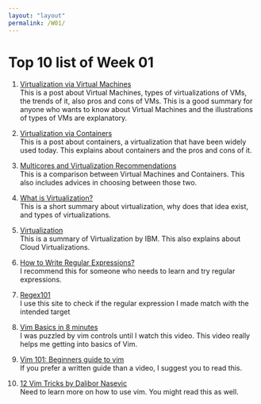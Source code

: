 ```yaml
---
layout: "layout"
permalink: /W01/
---
```


# Top 10 list of Week 01

1. [Virtualization via Virtual Machines](https://insights.sei.cmu.edu/sei_blog/2017/09/virtualization-via-virtual-machines.html)<br>
This is a post about Virtual Machines, types of virtualizations of VMs, the trends of it, also pros and cons of VMs. This is a good summary for anyone who wants to know about Virtual Machines and the illustrations of types of VMs are explanatory.

2. [Virtualization via Containers](https://insights.sei.cmu.edu/sei_blog/2017/09/virtualization-via-containers.html)<br>
This is a post about containers, a virtualization that have been widely used today. This explains about containers and the pros and cons of it.

3. [Multicores and Virtualization Recommendations](https://insights.sei.cmu.edu/sei_blog/2017/10/multicore-and-virtualization-recommendations.html)<br>
This is a comparison between Virtual Machines and Containers. This also includes advices in choosing between those two.

4. [What is Virtualization?](https://www.redhat.com/en/topics/virtualization/what-is-virtualization)<br>
This is a short summary about virtualization, why does that idea exist, and types of virtualizations.

5. [Virtualization](https://ibm.com/cloud/learn/virtualization-a-complete-guide)<br>
This is a summary of Virtualization by IBM. This also explains about Cloud Virtualizations.

6. [How to Write Regular Expressions?](https://www.geeksforgeeks.org/write-regular-expressions/)<br>
I recommend this for someone who needs to learn and try regular expressions.

7. [Regex101](https://regex101.com/)<br>
I use this site to check if the regular expression I made match with the intended target

8. [Vim Basics in 8 minutes](https://www.youtube.com/watch?v=ggSyF1SVFr4)<br>
I was puzzled by vim controls until I watch this video. This video really helps me getting into basics of Vim.

9. [Vim 101: Beginners guide to vim](https://www.linux.com/training-tutorials/vim-101-beginners-guide-vim/)<br>
If you prefer a written guide than a video, I suggest you to read this.

10. [12 Vim Tricks by Dalibor Nasevic](https://dalibornasevic.com/posts/43-12-vim-tips)<br>
Need to learn more on how to use vim. You might read this as well.
